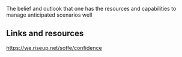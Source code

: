 The belief and outlook that one has the resources and capabilities to manage anticipated scenarios well

## Links and resources
https://we.riseup.net/sotfe/confidence